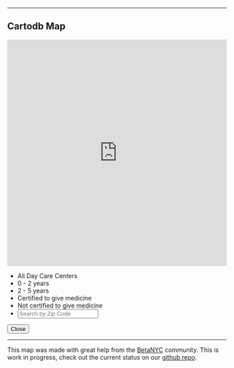 <article class="avgrund-contents">
<hr>
<h2>Cartodb Map</h2>

<iframe width='100%' height='520' frameborder='0' src='http://schmiani.cartodb.com/viz/77a6017a-b918-11e3-8a7a-0e73339ffa50/embed_map?title=true&amp;description=true&amp;search=false&amp;shareable=true&amp;cartodb_logo=true&amp;layer_selector=false&amp;legends=true&amp;scrollwheel=true&amp;fullscreen=true&amp;sublayer_options=1&amp;sql=&amp;sw_lat=40.47349688875087&amp;sw_lon=-74.553582072258&amp;ne_lat=40.92431462903681&amp;ne_lon=-73.03060233592987' allowfullscreen webkitallowfullscreen mozallowfullscreen oallowfullscreen msallowfullscreen></iframe>

<!-- Disabled popup filter -->
<!--button onclick="avgrund.activate();">Filter</button--> 
</article>

<div class="avgrund-cover"></div>

<aside class="avgrund-popup">
<div id="layer_selector" class="cartodb_infobox">
<ul>
<li data-value="all" data-table="nyc_day_care_2013violations_alldescriptions_1" class="selected">All Day Care Centers</li>
<li data-value="0 years - 2 years" data-table="nyc_day_care_2013violations_alldescriptions_1" data-column="age_range">0 - 2 years</li>
<li data-value="2 years - 5 years" data-table="nyc_day_care_2013violations_alldescriptions_1" data-column="age_range">2 - 5 years</li>
<li data-value="yes" data-table="nyc_day_care_2013violations_alldescriptions_1" data-column="certified_to_administer_medication">Certified to give medicine</li>
<li data-value="no" data-table="nyc_day_care_2013violations_alldescriptions_1" data-column="certified_to_administer_medication">Not certified to give medicine</li>
<li id="zipContainer" data-table="nyc_day_care_2013violations_alldescriptions_1" data-column="zip" data-value="zip"><input id="zipSearch" type="text" placeholder="Search by Zip Code" data-table="nyc_day_care_2013violations_alldescriptions_1" data-column="zip" data-value="zip"/></li>
</ul>
<button onclick="avgrund.deactivate();">Close</button>
</div>
</aside>

<hr>

<p>
This map was made with great help from the <a href="http://betanyc.us/" target="new window">BetaNYC</a> community. This is work in progress, check out the current status on our <a href="https://github.com/child-care-map/NYCmap" target="new window">github repo</a>.
</p>